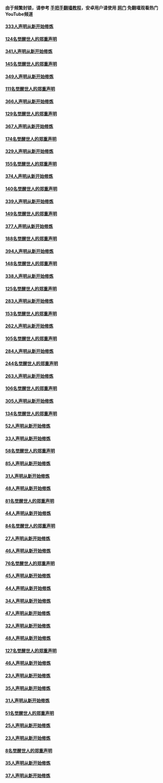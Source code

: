 #### 由于频繁封锁，请参考 [手把手翻墙教程](https://github.com/gfw-breaker/guides/wiki/)，安卓用户请使用 [网门](https://github.com/gfw-breaker/nogfw/blob/master/dl.md?t=06291300) 免翻墙观看热门YouTube频道 

#### [333人声明从新开始修炼](../pages/91/427525.md?t=06291300) 

#### [124名觉醒世人的郑重声明](../pages/91/427524.md?t=06291300) 

#### [341人声明从新开始修炼](../pages/91/427255.md?t=06291300) 

#### [145名觉醒世人的郑重声明](../pages/91/427254.md?t=06291300) 

#### [349人声明从新开始修炼](../pages/91/426969.md?t=06291300) 

#### [111名觉醒世人的郑重声明](../pages/91/426968.md?t=06291300) 

#### [366人声明从新开始修炼](../pages/91/426737.md?t=06291300) 

#### [129名觉醒世人的郑重声明](../pages/91/426736.md?t=06291300) 

#### [367人声明从新开始修炼](../pages/91/426421.md?t=06291300) 

#### [174名觉醒世人的郑重声明](../pages/91/426420.md?t=06291300) 

#### [329人声明从新开始修炼](../pages/91/426139.md?t=06291300) 

#### [155名觉醒世人的郑重声明](../pages/91/426138.md?t=06291300) 

#### [374人声明从新开始修炼](../pages/91/425811.md?t=06291300) 

#### [140名觉醒世人的郑重声明](../pages/91/425810.md?t=06291300) 

#### [339人声明从新开始修炼](../pages/91/425690.md?t=06291300) 

#### [149名觉醒世人的郑重声明](../pages/91/425689.md?t=06291300) 

#### [377人声明从新开始修炼](../pages/91/424867.md?t=06291300) 

#### [188名觉醒世人的郑重声明](../pages/91/424866.md?t=06291300) 

#### [394人声明从新开始修炼](../pages/91/423914.md?t=06291300) 

#### [148名觉醒世人的郑重声明](../pages/91/423913.md?t=06291300) 

#### [338人声明从新开始修炼](../pages/91/423540.md?t=06291300) 

#### [125名觉醒世人的郑重声明](../pages/91/423539.md?t=06291300) 

#### [283人声明从新开始修炼](../pages/91/423296.md?t=06291300) 

#### [153名觉醒世人的郑重声明](../pages/91/423295.md?t=06291300) 

#### [262人声明从新开始修炼](../pages/91/423004.md?t=06291300) 

#### [105名觉醒世人的郑重声明](../pages/91/423003.md?t=06291300) 

#### [284人声明从新开始修炼](../pages/91/422707.md?t=06291300) 

#### [244名觉醒世人的郑重声明](../pages/91/422706.md?t=06291300) 

#### [263人声明从新开始修炼](../pages/91/422553.md?t=06291300) 

#### [106名觉醒世人的郑重声明](../pages/91/422552.md?t=06291300) 

#### [305人声明从新开始修炼](../pages/91/422153.md?t=06291300) 

#### [134名觉醒世人的郑重声明](../pages/91/422152.md?t=06291300) 

#### [52人声明从新开始修炼](../pages/91/421846.md?t=06291300) 

#### [33人声明从新开始修炼](../pages/91/421804.md?t=06291300) 

#### [58名觉醒世人的郑重声明](../pages/91/421845.md?t=06291300) 

#### [85人声明从新开始修炼](../pages/91/421769.md?t=06291300) 

#### [31人声明从新开始修炼](../pages/91/421763.md?t=06291300) 

#### [48人声明从新开始修炼](../pages/91/421605.md?t=06291300) 

#### [81名觉醒世人的郑重声明](../pages/91/421656.md?t=06291300) 

#### [44人声明从新开始修炼](../pages/91/421544.md?t=06291300) 

#### [84名觉醒世人的郑重声明](../pages/91/421543.md?t=06291300) 

#### [27人声明从新开始修炼](../pages/91/421465.md?t=06291300) 

#### [46人声明从新开始修炼](../pages/91/421454.md?t=06291300) 

#### [76名觉醒世人的郑重声明](../pages/91/421453.md?t=06291300) 

#### [45人声明从新开始修炼](../pages/91/421452.md?t=06291300) 

#### [44人声明从新开始修炼](../pages/91/421422.md?t=06291300) 

#### [34人声明从新开始修炼](../pages/91/421322.md?t=06291300) 

#### [47人声明从新开始修炼](../pages/91/421264.md?t=06291300) 

#### [32人声明从新开始修炼](../pages/91/421225.md?t=06291300) 

#### [48人声明从新开始修炼](../pages/91/421202.md?t=06291300) 

#### [127名觉醒世人的郑重声明](../pages/91/421224.md?t=06291300) 

#### [46人声明从新开始修炼](../pages/91/421203.md?t=06291300) 

#### [23人声明从新开始修炼](../pages/91/421138.md?t=06291300) 

#### [35人声明从新开始修炼](../pages/91/421122.md?t=06291300) 

#### [31人声明从新开始修炼](../pages/91/421081.md?t=06291300) 

#### [51名觉醒世人的郑重声明](../pages/91/421080.md?t=06291300) 

#### [25人声明从新开始修炼](../pages/91/421020.md?t=06291300) 

#### [23人声明从新开始修炼](../pages/91/420884.md?t=06291300) 

#### [8名觉醒世人的郑重声明](../pages/91/420883.md?t=06291300) 

#### [35人声明从新开始修炼](../pages/91/420809.md?t=06291300) 

#### [37人声明从新开始修炼](../pages/91/420766.md?t=06291300) 

